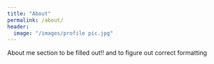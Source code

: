 ```yaml
---
title: "About"
permalink: /about/
header:
  image: "/images/profile pic.jpg"
---
```


About me section to be filled out!! and to figure out correct formatting
